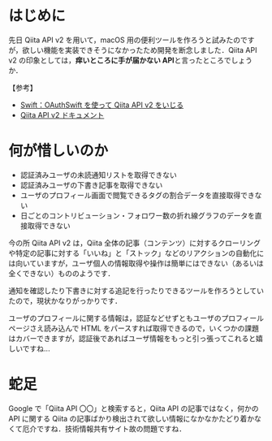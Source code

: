 <!-- title:Qiita API v2 の惜しいところ -->

# はじめに

先日 Qiita API v2 を用いて，macOS 用の便利ツールを作ろうと試みたのですが，欲しい機能を実装できそうになかったため開発を断念しました．Qiita API v2 の印象としては，**痒いところに手が届かない API**と言ったところでしょうか．

【参考】

- [Swift：OAuthSwift を使って Qiita API v2 をいじる](https://qiita.com/Kyome/items/be7b2cdd321fbab2a0db)
- [Qiita API v2 ドキュメント](https://qiita.com/api/v2/docs#%E3%83%A6%E3%83%BC%E3%82%B6)

# 何が惜しいのか

- 認証済みユーザの未読通知リストを取得できない
- 認証済みユーザの下書き記事を取得できない
- ユーザのプロフィール画面で閲覧できるタグの割合データを直接取得できない
- 日ごとのコントリビューション・フォロワー数の折れ線グラフのデータを直接取得できない

今の所 Qiita API v2 は，Qiita 全体の記事（コンテンツ）に対するクローリングや特定の記事に対する「いいね」と「ストック」などのリアクションの自動化には向いていますが，ユーザ個人の情報取得や操作は簡単にはできない（あるいは全くできない）もののようです．

通知を確認したり下書きに対する追記を行ったりできるツールを作ろうとしていたので，現状かなりがっかりです．

ユーザのプロフィールに関する情報は，認証などせずともユーザのプロフィールページさえ読み込んで HTML をパースすれば取得できるので，いくつかの課題はカバーできますが，認証後であればユーザ情報をもっと引っ張ってこれると嬉しいですね...

# 蛇足

Google で「Qiita API 〇〇」と検索すると，Qiita API の記事ではなく，何かの API に関する Qiita の記事ばかり検出されて欲しい情報になかなかたどり着かなくて厄介ですね．技術情報共有サイト故の問題ですね．
